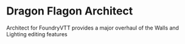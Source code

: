 # Dragon Flagon Architect

Architect for FoundryVTT provides a major overhaul of the Walls and Lighting editing features